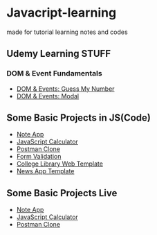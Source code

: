 # Javacript-learning

made for tutorial learning notes and codes

<h2>Udemy Learning STUFF</h2>

<h3>DOM & Event Fundamentals</h3>

- [DOM & Events: Guess My Number](./Udemy/05-Guess-My-Number/starter/script.js)
- [DOM & Events: Modal](./Udemy/06-Modal/starter/script.js)

<h2>Some Basic Projects in JS(Code)</h2>

- [Note App](./CWH-projects/Note%20App/js/app.js)
- [JavaScript Calculator](./CWH-projects/JavaScript%20Calculator/index.js)
- [Postman Clone](./CWH-projects/Postman%20Clone/index.js)
- [Form Validation](./CWH-projects/Form%20Validation%20using%20regular%20expression/index.js)
- [College Library Web Template](./CWH-projects/College%20Library%20Web%20Template/index.js)
- [News App Template](./CWH-projects/News%20App%20Template/index.js)

<h2>Some Basic Projects Live</h2>

- [Note App](https://lokesh-noteappdemo.netlify.app/)
- [JavaScript Calculator](https://lokesh-js-calci.netlify.app/)
- [Postman Clone](https://postman-clonee.netlify.app/)
